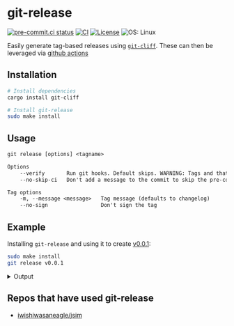 # git-release

[![pre-commit.ci status](https://results.pre-commit.ci/badge/github/iwishiwasaneagle/git-release/master.svg)](https://results.pre-commit.ci/latest/github/iwishiwasaneagle/git-release/master)
[![CI](https://github.com/iwishiwasaneagle/git-release/actions/workflows/CI.yml/badge.svg)](https://github.com/iwishiwasaneagle/git-release/actions/workflows/CI.yml)
[![License](https://img.shields.io/github/license/iwishiwasaneagle/git-release)](https://github.com/iwishiwasaneagle/git-release/blob/master/LICENSE.txt)
![OS: Linux](https://img.shields.io/badge/Supported%20OS-Linux,%20Mac-informational)


Easily generate tag-based releases using [`git-cliff`](https://github.com/orhun/git-cliff). These can then be leveraged via [github actions](https://github.com/iwishiwasaneagle/git-release/blob/master/.github/workflows/CD.yml)

## Installation

```bash
# Install dependencies
cargo install git-cliff

# Install git-release
sudo make install
```

## Usage

```txt
git release [options] <tagname>

Options
    --verify       Run git hooks. Default skips. WARNING: Tags and that may need to be deleted if a hook is run and it fails the push/tag creation/commit/etc.
    --no-skip-ci   Don't add a message to the commit to skip the pre-commit ci (only relevant if you are using pre-commit ci)

Tag options
    -m, --message <message>   Tag message (defaults to changelog)
    --no-sign                 Don't sign the tag
```

## Example

Installing `git-release` and using it  to create [v0.0.1](https://github.com/iwishiwasaneagle/git-release/releases/tag/v0.0.1):

```bash
sudo make install
git release v0.0.1
```

<details>
<summary>Output</summary>

```bash
pre-commit uninstalled
 WARN  git_cliff > "cliff.toml" is not found, using the default configuration.
[master 6eaaa01] chore(release): prepare for v0.0.1 [skip pre-commit.ci]
 1 file changed, 45 insertions(+)
 create mode 100644 CHANGELOG.md
commit 6eaaa013c32677387ab588f82853c849f36a65e6
Author: iwishiwasaneagle <jh.ewers@gmail.com>
Date:   Wed Apr 20 11:36:24 2022 +0100

    chore(release): prepare for v0.0.1 [skip pre-commit.ci]

    Signed-off-by: iwishiwasaneagle <jh.ewers@gmail.com>

diff --git a/CHANGELOG.md b/CHANGELOG.md
new file mode 100644
index 0000000..1bca1d6
--- /dev/null
+++ b/CHANGELOG.md
@@ -0,0 +1,45 @@
+# Changelog
+
+All notable changes to this project will be documented in this file.
+
+## [0.0.1] - 2022-04-20
+
+### Bug Fixes
+
+- Add flow to check if changelog.md exists already within git
+- Cannot pass 'latest' to --version
+- Various errors
+- Use random semver that won't (probably) ever be used
+- Don't sign release in CI
+- Skip git tag -v if no-sign is set
+- Typo
+- Disable caching in CI until I can be bothered to fix it
+- Use matrix.os in cache as older os's wouldn't have the same packages
+
+### Documentation
+
+- Update README
+
+### Features
+
+- Push current branch and tag at the same time
+- CD workflow
+
+### Performance
+
+- Move to actions-rs/install to leverage cache
+- Cache cargo in CI
+- Invalidate cache every week
+
+### Refactor
+
+- Use heredoc for template
+- Use heredoc for template
+
+### Testing
+
+- Setup test env correctly
+- Use built-in cargo
+- Remove -x flag
+
+<!-- generated by git-cliff -->
 WARN  git_cliff > "cliff.toml" is not found, using the default configuration.
gpg: Signature made Wed 20 Apr 2022 11:36:24 BST
gpg:                using RSA key 5847BEFCE1FE5D11DDF96BE594E285A7335EDA83
gpg: Good signature from "iwishiwasaneagle (Jan-Hendrik Ewers) <jh.ewers@gmail.com>" [ultimate]
object 6eaaa013c32677387ab588f82853c849f36a65e6
type commit
tag v0.0.1
tagger iwishiwasaneagle <jh.ewers@gmail.com> 1650450984 +0100

Release v0.0.1

Bug Fixes

- Add flow to check if changelog.md exists already within git (4f3283f)

- Cannot pass 'latest' to --version (f7ec4f2)

- Various errors (0929ba3)

- Use random semver that won't (probably) ever be used (2175c74)

- Don't sign release in CI (69a512c)

- Skip git tag -v if no-sign is set (4df3b9c)

- Typo (cda1a26)

- Disable caching in CI until I can be bothered to fix it (453d883)

- Use matrix.os in cache as older os's wouldn't have the same packages (f0bb515)

Documentation

- Update README (8d3f455)

Features

- Push current branch and tag at the same time (a4cbb08)

- CD workflow (d521b06)

Performance

- Move to actions-rs/install to leverage cache (f96fd73)

- Cache cargo in CI (23fa2f8)

- Invalidate cache every week (a03ddf9)

Refactor

- Use heredoc for template (eb850ba)

- Use heredoc for template (7ca46c6)

Testing

- Setup test env correctly (6d7c97c)

- Use built-in cargo (56105b0)

- Remove -x flag (00c1999)

"
To github.com:iwishiwasaneagle/git-release.git
   f0bb515..6eaaa01  master -> master
 * [new tag]         v0.0.1 -> v0.0.1
pre-commit installed at .git/hooks/pre-commit
```

</details>

## Repos that have used git-release

- [iwishiwasaneagle/jsim](https://github.com/iwishiwasaneagle/jsim)
